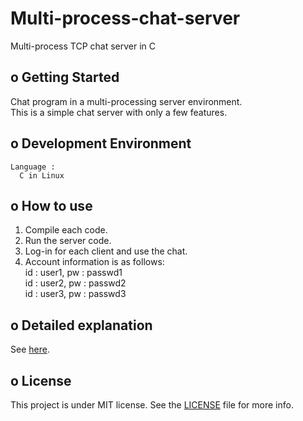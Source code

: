 # Multi-process-chat-server
Multi-process TCP chat server in C

## o Getting Started  
  Chat program in a multi-processing server environment.    
  This is a simple chat server with only a few features.  

## o Development Environment  
    Language :  
      C in Linux  
      
## o How to use  
  1. Compile each code.  
  2. Run the server code.  
  3. Log-in for each client and use the chat.
  4. Account information is as follows:  
      id : user1, pw : passwd1  
      id : user2, pw : passwd2  
      id : user3, pw : passwd3    
    
## o Detailed explanation   
  See [here](https://sungmin-joo.tistory.com/70).

## o License  
  This project is under MIT license. See the [LICENSE](https://github.com/Sungmin-Joo/Multi-process-chat-server/blob/master/LICENSE) file for more info.  
